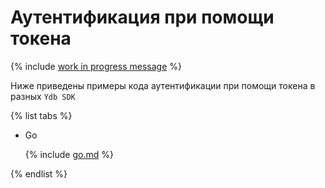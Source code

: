 # Аутентификация при помощи токена

{% include [work in progress message](../../_includes/addition.md) %}

Ниже приведены примеры кода аутентификации при помощи токена в разных `Ydb SDK`

{% list tabs %}

- Go


  {% include [go.md](access_token/go.md) %}

{% endlist %}
